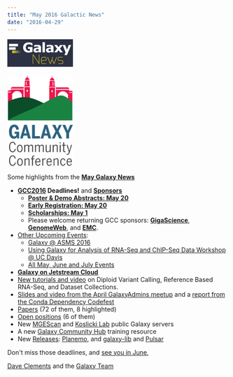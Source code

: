 ```yaml
---
title: "May 2016 Galactic News"
date: "2016-04-29"
---
```


<div class='right'>
<a href='/src/galaxy-updates/2016-05/index.md'><img src="/src/images/galaxy-logos/GalaxyNews.png" alt="Galaxy News" width=150 /></a><br />
<br />
<a href='/src/galaxy-updates/2016-05/index.md#gcc2016'><img src="/src/images/logos/GCC2016LogoTallBig.png" alt="GCC2016 News" width="150" /></a></div>


Some highlights from the **[May Galaxy News](/src/galaxy-updates/2016-05/index.md)**

* **[GCC2016](/src/galaxy-updates/2016-05/index.md#gcc2016) Deadlines!** and **[Sponsors](/src/galaxy-updates/2016-05/index.md#sponsors)**
  * **[Poster & Demo Abstracts: May 20](/src/galaxy-updates/2016-05/index.md#poster--demo-abstracts-may-20)**
  * **[Early Registration: May 20](/src/galaxy-updates/2016-05/index.md#early-registration-may-20)**
  * **[Scholarships: May 1](/src/galaxy-updates/2016-05/index.md#scholarships-may-1)**
  * Please welcome returning GCC sponsors: **[GigaScience](/src/galaxy-updates/2016-05/index.md#gigascience)**, **[GenomeWeb](/src/galaxy-updates/2016-05/index.md#genomeweb)**, and **[EMC](/src/galaxy-updates/2016-05/index.md#emc)**.
* [Other Upcoming Events](/src/galaxy-updates/2016-05/index.md#upcoming-events):
  * [Galaxy @ ASMS 2016](/src/galaxy-updates/2016-05/index.md#galaxy-at-asms-2016)
  * [Using Galaxy for Analysis of RNA-Seq and ChIP-Seq Data Workshop @ UC Davis](/src/galaxy-updates/2016-05/index.md#using-galaxy-for-analysis-of-rna-seq-and-chip-seq-data)
  * [All May, June and July Events](/src/galaxy-updates/2016-05/index.md#may-june-and-july-events)
* **[Galaxy on Jetstream Cloud](/src/galaxy-updates/2016-05/index.md#galaxy-on-jetstream-cloud)**
* [New tutorials and video](/src/galaxy-updates/2016-05/index.md#new-tutorials-and-video) on Diploid Variant Calling, Reference Based RNA-Seq, and Dataset Collections. 
* [Slides and video from the April GalaxyAdmins meetup](/src/galaxy-updates/2016-05/index.md#april-galaxyadmins-slides--video) and a [report from the Conda Dependency Codefest](/src/galaxy-updates/2016-05/index.md#conda-dependency-codefest-report) 
* [Papers](/src/galaxy-updates/2016-05/index.md#new-papers) (72 of them, 8 highlighted)
* [Open positions](/src/galaxy-updates/2016-05/index.md#whos-hiring) (6 of them)
* New [MGEScan](/src/galaxy-updates/2016-05/index.md#mgescan) and [Koslicki Lab](/src/galaxy-updates/2016-05/index.md#koslicki-lab) public Galaxy servers
* A new [Galaxy Community Hub](/src/galaxy-updates/2016-05/index.md#galaxy-community-hubs) training resource
* New [Releases](/src/galaxy-updates/2016-05/index.md#releases): [Planemo](/src/galaxy-updates/2016-05/index.md#planemo-0242), and [galaxy-lib](/src/galaxy-updates/2016-05/index.md#galaxy-lib-1670) and [Pulsar](/src/galaxy-updates/2016-05/index.md#pulsar)

Don't miss those deadlines, and [see you in June](https://gcc2016.iu.edu/),

[Dave Clements](/src/people/dave-clements/index.md) and the [Galaxy Team](/src/galaxy-team/index.md)
